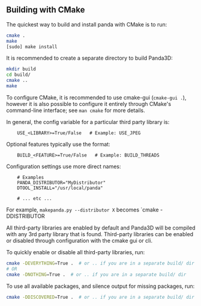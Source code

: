 Building with CMake
-------------------

The quickest way to build and install panda with CMake is to run:
```sh
cmake .
make
[sudo] make install
```

It is recommended to create a separate directory to build Panda3D:
```sh
mkdir build
cd build/
cmake ..
make
```

To configure CMake, it is recommended to use cmake-gui (`cmake-gui .`),
however it is also possible to configure it entirely through CMake's
command-line interface; see `man cmake` for more details.

In general, the config variable for a particular third party library is:
```
	USE_<LIBRARY>=True/False   # Example: USE_JPEG
```
Optional features typically use the format:
```
	BUILD_<FEATURE>=True/False   # Example: BUILD_THREADS
```
Configuration settings use more direct names:
```
	# Examples
	PANDA_DISTRIBUTOR="MyDistributor"
	DTOOL_INSTALL="/usr/local/panda"

	# ... etc ...

```

For example, `makepanda.py --distributor X` becomes `cmake -DDISTRIBUTOR

All third-party libraries are enabled by default and Panda3D will
be compiled with any 3rd party library that is found.
Third-party libraries can be enabled or disabled through
configuration with the cmake gui or cli.

To quickly enable or disable all third-party libraries, run:
```sh
cmake -DEVERYTHING=True .  # or .. if you are in a separate build/ dir
# OR
cmake -DNOTHING=True .  # or .. if you are in a separate build/ dir
```

To use all available packages, and silence output for missing packages, run:
```sh
cmake -DDISCOVERED=True .  # or .. if you are in a separate build/ dir
```
